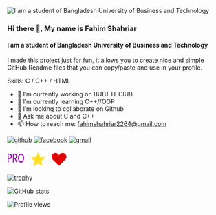 ![I am a student of Bangladesh University of Business and Technology](https://scontent.fdac1-1.fna.fbcdn.net/v/t39.30808-1/278906928_1346834755796093_2372814837154226396_n.jpg?stp=dst-jpg_p160x160&_nc_cat=107&ccb=1-7&_nc_sid=7206a8&_nc_eui2=AeHwbmwDv2aoXtPDhaXb5J1STPs_DRLRh9pM-z8NEtGH2ix-qGMsZ2pcvAY7kuMzyhQk-vYmDjcR08NQ9G9UoOeV&_nc_ohc=ouvXzO1yQCIAX-9tnGT&_nc_ht=scontent.fdac1-1.fna&oh=00_AfB_MHvfXJDWFaZRFe8rW5eQ7f2Fivc6TTf7iaAdnHQLPg&oe=63C2A493)

### Hi there 👋, My name is Fahim Shahriar
#### I am a student of Bangladesh University of Business and Technology

I made this project just for fun, it allows you to create nice and simple GitHub Readme files that you can copy/paste and use in your profile.

Skills: C / C++ / HTML

- 🔭 I’m currently working on BUBT IT ClUB 
- 🌱 I’m currently learning C++//OOP 
- 👯 I’m looking to collaborate on Github 
- 💬 Ask me about C and C++ 
- 📫 How to reach me: fahimshahriar2264@gmail.com 


[<img src='https://cdn.jsdelivr.net/npm/simple-icons@3.0.1/icons/github.svg' alt='github' height='40'>](https://github.com/https://github.com/FahimShahriar26)  [<img src='https://cdn.jsdelivr.net/npm/simple-icons@3.0.1/icons/facebook.svg' alt='facebook' height='40'>](https://www.facebook.com/facebook.com/fahim.shahriar.3979489/)  [<img src='https://cdn.jsdelivr.net/npm/simple-icons@3.0.1/icons/gmail.svg' alt='gmail' height='40'>](fahimshahriar2264@gmail.com)  

<a href='https://github.com/pricing'><img src='https://raw.githubusercontent.com/acervenky/animated-github-badges/master/assets/pro.gif' width='40' height='40'></a> <a href='https://stars.github.com/'><img src='https://raw.githubusercontent.com/acervenky/animated-github-badges/master/assets/starbadge.gif' width='35' height='35'></a> <a href='https://docs.github.com/en/github/supporting-the-open-source-community-with-github-sponsors'><img src='https://raw.githubusercontent.com/acervenky/animated-github-badges/master/assets/sponsorbadge.gif' width='35' height='35'></a> 

[![trophy](https://github-profile-trophy.vercel.app/?username=https://github.com/FahimShahriar26)](https://github.com/ryo-ma/github-profile-trophy)

![GitHub stats](https://github-readme-stats.vercel.app/api?username=https://github.com/FahimShahriar26&show_icons=true)  

![Profile views](https://gpvc.arturio.dev/https://github.com/FahimShahriar26)  
